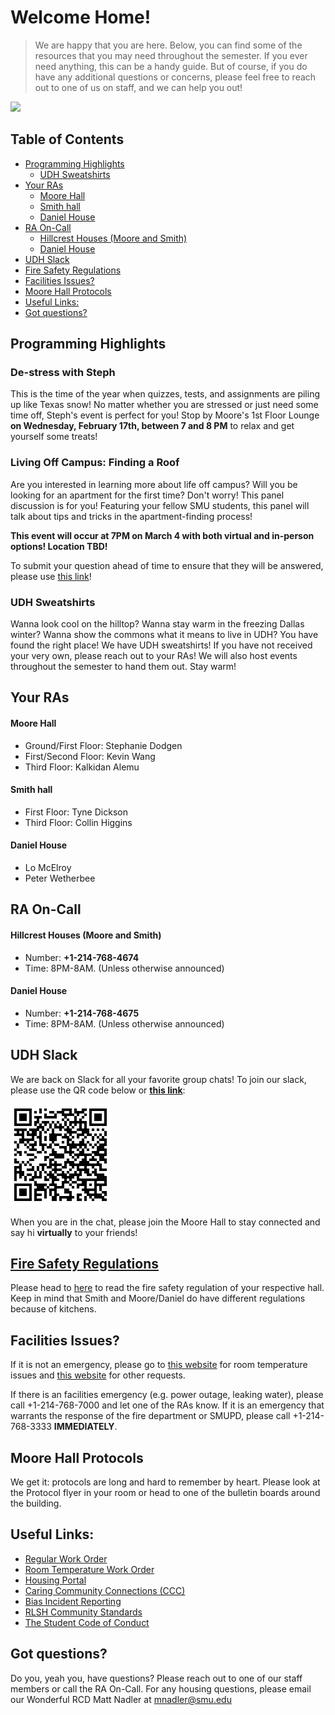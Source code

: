 # Welcome Home!

> We are happy that you are here. Below, you can find some of the resources that you may need throughout the semester. If you ever need anything, this can be a handy guide. But of course, if you do have any additional questions or concerns, please feel free to reach out to one of us on staff, and we can help you out!

<img src=https://media.giphy.com/media/3o7buffFqvOb9d9c2I/giphy.gif />

## Table of Contents

<!-- START doctoc generated TOC please keep comment here to allow auto update -->
<!-- DON'T EDIT THIS SECTION, INSTEAD RE-RUN doctoc TO UPDATE -->


- [Programming Highlights](#programming-highlights)
  - [UDH Sweatshirts](#udh-sweatshirts)
- [Your RAs](#your-ras)
    - [Moore Hall](#moore-hall)
    - [Smith hall](#smith-hall)
    - [Daniel House](#daniel-house)
- [RA On-Call](#ra-on-call)
    - [Hillcrest Houses (Moore and Smith)](#hillcrest-houses-moore-and-smith)
    - [Daniel House](#daniel-house-1)
- [UDH Slack](#udh-slack)
- [Fire Safety Regulations](#fire-safety-regulations)
- [Facilities Issues?](#facilities-issues)
- [Moore Hall Protocols](#moore-hall-protocols)
- [Useful Links:](#useful-links)
- [Got questions?](#got-questions)

<!-- END doctoc generated TOC please keep comment here to allow auto update -->

## Programming Highlights

### De-stress with Steph

This is the time of the year when quizzes, tests, and assignments are piling up like Texas snow! No matter whether you are stressed or just need some time off, Steph's event is perfect for you! Stop by Moore's 1st Floor Lounge **on Wednesday, February 17th, between 7 and 8 PM** to relax and get yourself some treats!

### Living Off Campus: Finding a Roof

Are you interested in learning more about life off campus? Will you be looking for an apartment for the first time? Don't worry! This panel discussion is for you! Featuring your fellow SMU students, this panel will talk about tips and tricks in the apartment-finding process!

**This event will occur at 7PM on March 4 with both virtual and in-person options! Location TBD!**

To submit your question ahead of time to ensure that they will be answered, please use [this link](https://forms.gle/qDAutUAmYAJ1Ahbd9)!

### UDH Sweatshirts

Wanna look cool on the hilltop? Wanna stay warm in the freezing Dallas winter? Wanna show the commons what it means to live in UDH? You have found the right place! We have UDH sweatshirts! If you have not received your very own, please reach out to your RAs! We will also host events throughout the semester to hand them out. Stay warm! 

## Your RAs

#### Moore Hall
- Ground/First Floor: Stephanie Dodgen
- First/Second Floor: Kevin Wang
- Third Floor: Kalkidan Alemu

#### Smith hall
- First Floor: Tyne Dickson
- Third Floor: Collin Higgins

#### Daniel House
- Lo McElroy
- Peter Wetherbee

## RA On-Call

#### Hillcrest Houses (Moore and Smith)
- Number: **+1-214-768-4674**
- Time: 8PM-8AM. (Unless otherwise announced)

#### Daniel House
- Number: **+1-214-768-4675**
- Time: 8PM-8AM. (Unless otherwise announced)

## UDH Slack

We are back on Slack for all your favorite group chats! To join our slack, please use the QR code below or [**this link**](https://join.slack.com/t/upperdivisionhousing/shared_invite/zt-bq3o5i5e-37Ma_qGvt9PcbF2TXMYrMA):

<img src=slack_qr.png />


When you are in the chat, please join the Moore Hall to stay connected and say hi **virtually** to your friends!

## [Fire Safety Regulations](/Residence-Hall-fire-safety.pdf)
Please head to [here](/Residence-Hall-fire-safety.pdf) to read the fire safety regulation of your respective hall. Keep in mind that Smith and Moore/Daniel do have different regulations because of kitchens.

## Facilities Issues?

If it is not an emergency, please go to [this website](https://smu-isd.webtma.net/request_form_single.html) for room temperature issues and [this website](https://smu-isd.webtma.net/request_form_hot.html) for other requests.

If there is an facilities emergency (e.g. power outage, leaking water), please call +1-214-768-7000 and let one of the RAs know. If it is an emergency that warrants the response of the fire department or SMUPD, please call +1-214-768-3333 **IMMEDIATELY**.

## Moore Hall Protocols

We get it: protocols are long and hard to remember by heart. Please look at the Protocol flyer in your room or head to one of the bulletin boards around the building.

## Useful Links:
- [Regular Work Order](https://smu-isd.webtma.net/request_form_single.html)
- [Room Temperature Work Order](https://smu-isd.webtma.net/request_form_hot.html)
- [Housing Portal](https://housingportal.smu.edu/StarRezPortalX/B5F3ADF2/1/1/Home-Home)
- [Caring Community Connections (CCC)](https://www.smu.edu/StudentAffairs/officeofthedeanofstudents/StudentSupport/CCCProgram)
- [Bias Incident Reporting](https://www.smu.edu/StudentAffairs/GetHelp/BiasEducationResponseTeam#:~:text=If%20you%20observe%20or%20experience,and%20Response%20Team%20(BERT).)
- [RLSH Community Standards](https://www.smu.edu/StudentAffairs/ResidenceLifeandStudentHousing/LivingOnCampus/Policies/CommunityStandards)
- [The Student Code of Conduct](https://www.smu.edu/StudentAffairs/OfficeoftheDeanofStudents/StudentHandbook)

## Got questions?

Do you, yeah you, have questions? Please reach out to one of our staff members or call the RA On-Call. For any housing questions, please email our Wonderful RCD Matt Nadler at mnadler@smu.edu
